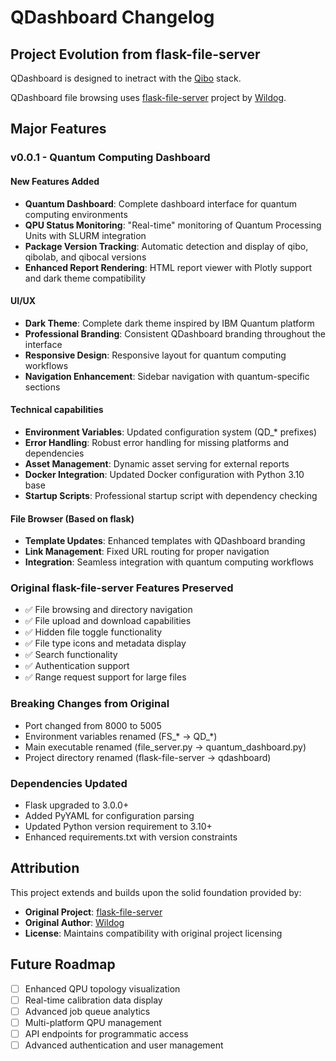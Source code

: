 # QDashboard Changelog

## Project Evolution from flask-file-server

QDashboard is designed to inetract with the [Qibo](https://github.com/qiboteam/qibo) stack.

QDashboard file browsing uses [flask-file-server](https://github.com/Wildog/flask-file-server) project by [Wildog](https://github.com/Wildog).

## Major Features

### v0.0.1 - Quantum Computing Dashboard

#### New Features Added
- **Quantum Dashboard**: Complete dashboard interface for quantum computing environments
- **QPU Status Monitoring**: "Real-time" monitoring of Quantum Processing Units with SLURM integration
- **Package Version Tracking**: Automatic detection and display of qibo, qibolab, and qibocal versions
- **Enhanced Report Rendering**: HTML report viewer with Plotly support and dark theme compatibility

#### UI/UX
- **Dark Theme**: Complete dark theme inspired by IBM Quantum platform
- **Professional Branding**: Consistent QDashboard branding throughout the interface
- **Responsive Design**: Responsive layout for quantum computing workflows
- **Navigation Enhancement**: Sidebar navigation with quantum-specific sections

#### Technical capabilities
- **Environment Variables**: Updated configuration system (QD_* prefixes)
- **Error Handling**: Robust error handling for missing platforms and dependencies
- **Asset Management**: Dynamic asset serving for external reports
- **Docker Integration**: Updated Docker configuration with Python 3.10 base
- **Startup Scripts**: Professional startup script with dependency checking

#### File Browser (Based on flask)
- **Template Updates**: Enhanced templates with QDashboard branding
- **Link Management**: Fixed URL routing for proper navigation
- **Integration**: Seamless integration with quantum computing workflows

### Original flask-file-server Features Preserved
- ✅ File browsing and directory navigation
- ✅ File upload and download capabilities
- ✅ Hidden file toggle functionality
- ✅ File type icons and metadata display
- ✅ Search functionality
- ✅ Authentication support
- ✅ Range request support for large files

### Breaking Changes from Original
- Port changed from 8000 to 5005
- Environment variables renamed (FS_* → QD_*)
- Main executable renamed (file_server.py → quantum_dashboard.py)
- Project directory renamed (flask-file-server → qdashboard)

### Dependencies Updated
- Flask upgraded to 3.0.0+
- Added PyYAML for configuration parsing
- Updated Python version requirement to 3.10+
- Enhanced requirements.txt with version constraints

## Attribution

This project extends and builds upon the solid foundation provided by:
- **Original Project**: [flask-file-server](https://github.com/Wildog/flask-file-server)
- **Original Author**: [Wildog](https://github.com/Wildog)
- **License**: Maintains compatibility with original project licensing

## Future Roadmap

- [ ] Enhanced QPU topology visualization
- [ ] Real-time calibration data display
- [ ] Advanced job queue analytics
- [ ] Multi-platform QPU management
- [ ] API endpoints for programmatic access
- [ ] Advanced authentication and user management
